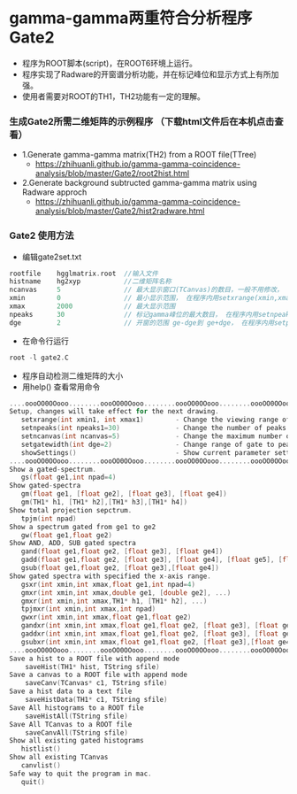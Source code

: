 
# gamma-gamma两重符合分析程序 Gate2

- 程序为ROOT脚本(script)，在ROOT6环境上运行。
- 程序实现了Radware的开窗谱分析功能，并在标记峰位和显示方式上有所加强。
- 使用者需要对ROOT的TH1，TH2功能有一定的理解。

### 生成Gate2所需二维矩阵的示例程序 （下载html文件后在本机点击查看）

- 1.Generate gamma-gamma matrix(TH2) from a ROOT file(TTree)
  - <https://zhihuanli.github.io/gamma-gamma-coincidence-analysis/blob/master/Gate2/root2hist.html>
- 2.Generate background subtructed gamma-gamma matrix using Radware approch
  - <https://zhihuanli.github.io/gamma-gamma-coincidence-analysis/blob/master/Gate2/hist2radware.html>

### Gate2 使用方法

- 编辑gate2set.txt
```cpp
rootfile    hgglmatrix.root  //输入文件
histname    hg2xyp           //二维矩阵名称
ncanvas     5                // 最大显示窗口(TCanvas)的数目，一般不用修改， 在程序内用setncanvas(ncanvas)修改
xmin        0                // 最小显示范围， 在程序内用setxrange(xmin,xmax)修改
xmax        2000             // 最大显示范围
npeaks      30               // 标记gamma峰位的最大数目， 在程序内用setnpeaks(npeaks)修改
dge         2                // 开窗的范围 ge-dge到 ge+dge， 在程序内用setpeakwidth(npeaks)修改
```
- 在命令行运行
```cpp
root -l gate2.C
```
- 程序自动检测二维矩阵的大小
- 用help() 查看常用命令
```cpp
....oooOO0OOooo........oooOO0OOooo........oooOO0OOooo........oooOO0OOooo......
Setup, changes will take effect for the next drawing.
   setxrange(int xmin1, int xmax1)        - Change the viewing range of x-axis for all histograms.
   setnpeaks(int npeaks1=30)              - Change the number of peaks marked in a histogram.
   setncanvas(int ncanvas=5)              - Change the maximum number of canvas avaliable.
   setgatewidth(int dge=2)                - Change range of gate to peak-dge to peak+dge.
   showSettings()                         - Show current parameter settings.
....oooOO0OOooo........oooOO0OOooo........oooOO0OOooo........oooOO0OOooo......
Show a gated-spectrum.
   gs(float ge1,int npad=4)
Show gated-spectra
   gm(float ge1, [float ge2], [float ge3], [float ge4])
   gm(TH1* h1, [TH1* h2],[TH1* h3],[TH1* h4])
Show total projection sepctrum.
   tpjm(int npad)
Show a spectrum gated from ge1 to ge2
   gw(float ge1,float ge2)
Show AND, ADD, SUB gated spectra
   gand(float ge1,float ge2, [float ge3], [float ge4])
   gadd(float ge1,float ge2, [float ge3], [float ge4], [float ge5], [float ge6])
   gsub(float ge1,float ge2, [float ge3],[float ge4])
Show gated spectra with specified the x-axis range.
   gsxr(int xmin,int xmax,float ge1,int npad=4)
   gmxr(int xmin,int xmax,double ge1, [double ge2], ...)
   gmxr(int xmin,int xmax,TH1* h1, [TH1* h2], ...)
   tpjmxr(int xmin,int xmax,int npad)
   gwxr(int xmin,int xmax,float ge1,float ge2)
   gandxr(int xmin,int xmax,float ge1,float ge2, [float ge3], [float ge4])
   gaddxr(int xmin,int xmax,float ge1,float ge2, [float ge3], [float ge4], [float ge5], [float ge6])
   gsubxr(int xmin,int xmax,float ge1,float ge2, [float ge3],[float ge4])
....oooOO0OOooo........oooOO0OOooo........oooOO0OOooo........oooOO0OOooo......
Save a hist to a ROOT file with append mode
    saveHist(TH1* hist, TString sfile)
Save a canvas to a ROOT file with append mode
    saveCanv(TCanvas* c1, TString sfile)
Save a hist data to a text file
    saveHistData(TH1* c1, TString sfile)
Save All histograms to a ROOT file
    saveHistAll(TString sfile)
Save All TCanvas to a ROOT file
    saveCanvAll(TString sfile)
Show all existing gated histograms
   histlist()
Show all existing TCanvas
   canvlist()
Safe way to quit the program in mac.
   quit()
```

